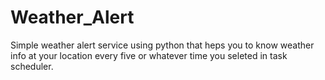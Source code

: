 # Weather_Alert
Simple weather alert service using python that heps you to know weather info at your location every five or whatever time you seleted in task scheduler.
